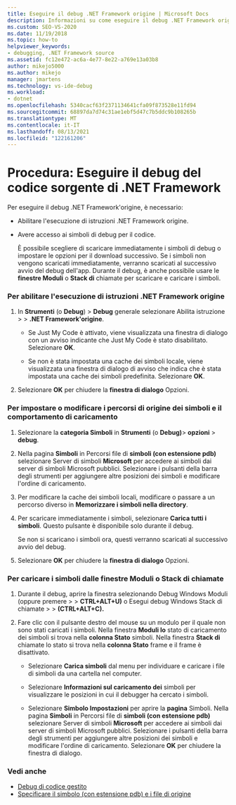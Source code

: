 ```yaml
---
title: Eseguire il debug .NET Framework origine | Microsoft Docs
description: Informazioni su come eseguire il debug .NET Framework origine. È necessario configurarlo e scaricare i simboli di debug.
ms.custom: SEO-VS-2020
ms.date: 11/19/2018
ms.topic: how-to
helpviewer_keywords:
- debugging, .NET Framework source
ms.assetid: fc12e472-ac6a-4e77-8e22-a769e13a03b8
author: mikejo5000
ms.author: mikejo
manager: jmartens
ms.technology: vs-ide-debug
ms.workload:
- dotnet
ms.openlocfilehash: 5340cacf63f2371134641cfa09f873528e11fd94
ms.sourcegitcommit: 68897da7d74c31ae1ebf5d47c7b5ddc9b108265b
ms.translationtype: MT
ms.contentlocale: it-IT
ms.lasthandoff: 08/13/2021
ms.locfileid: "122161206"
---
```

# <a name="how-to-debug-net-framework-source"></a>Procedura: Eseguire il debug del codice sorgente di .NET Framework

Per eseguire il debug .NET Framework'origine, è necessario:

- Abilitare l'esecuzione di istruzioni .NET Framework origine.

- Avere accesso ai simboli di debug per il codice.

  È possibile scegliere di scaricare immediatamente i simboli di debug o impostare le opzioni per il download successivo. Se i simboli non vengono scaricati immediatamente, verranno scaricati al successivo avvio del debug dell'app. Durante il debug, è anche possibile usare le **finestre Moduli** o **Stack di** chiamate per scaricare e caricare i simboli.

### <a name="to-enable-stepping-into-net-framework-source"></a>Per abilitare l'esecuzione di istruzioni .NET Framework origine

1. In **Strumenti** (o **Debug**) > **Debug** generale selezionare Abilita istruzione  >    >   **.NET Framework'origine**.

   - Se Just My Code è attivato, viene visualizzata una finestra di dialogo con un avviso indicante che Just My Code è stato disabilitato. Selezionare **OK**.

   - Se non è stata impostata una cache dei simboli locale, viene visualizzata una finestra di dialogo di avviso che indica che è stata impostata una cache dei simboli predefinita. Selezionare **OK**.

1. Selezionare **OK** per chiudere la **finestra di dialogo** Opzioni.

### <a name="to-set-or-change-symbol-source-locations-and-loading-behavior"></a>Per impostare o modificare i percorsi di origine dei simboli e il comportamento di caricamento

1. Selezionare la **categoria Simboli** in **Strumenti** (o **Debug)**> **opzioni**  >  **debug**.

1. Nella pagina **Simboli** in Percorsi file di **simboli (con estensione pdb)** selezionare Server di simboli **Microsoft** per accedere ai simboli dai server di simboli Microsoft pubblici. Selezionare i pulsanti della barra degli strumenti per aggiungere altre posizioni dei simboli e modificare l'ordine di caricamento.

1. Per modificare la cache dei simboli locali, modificare o passare a un percorso diverso in **Memorizzare i simboli nella directory**.

1. Per scaricare immediatamente i simboli, selezionare **Carica tutti i simboli**. Questo pulsante è disponibile solo durante il debug.

   Se non si scaricano i simboli ora, questi verranno scaricati al successivo avvio del debug.

1. Selezionare **OK** per chiudere la **finestra di dialogo** Opzioni.

### <a name="to-load-symbols-from-the-modules-or-call-stack-windows"></a>Per caricare i simboli dalle finestre Moduli o Stack di chiamate

1. Durante il debug, aprire la finestra selezionando Debug Windows Moduli (oppure premere  >    >   **CTRL+ALT+U)** o Esegui debug Windows Stack di chiamate  >    >   **(CTRL+ALT+C).**

1. Fare clic con il pulsante destro del mouse su un modulo per il quale non sono stati caricati i simboli. Nella finestra **Moduli lo** stato di caricamento dei simboli si trova nella **colonna Stato** simboli. Nella finestra **Stack di** chiamate lo stato si trova nella **colonna Stato** frame e il frame è disattivato.

   - Selezionare **Carica simboli** dal menu per individuare e caricare i file di simboli da una cartella nel computer.

   - Selezionare **Informazioni sul caricamento dei** simboli per visualizzare le posizioni in cui il debugger ha cercato i simboli.

   - Selezionare **Simbolo Impostazioni** per aprire la **pagina** Simboli. Nella pagina **Simboli** in Percorsi file di **simboli (con estensione pdb)** selezionare Server di simboli **Microsoft** per accedere ai simboli dai server di simboli Microsoft pubblici. Selezionare i pulsanti della barra degli strumenti per aggiungere altre posizioni dei simboli e modificare l'ordine di caricamento. Selezionare **OK** per chiudere la finestra di dialogo.

### <a name="see-also"></a>Vedi anche
- [Debug di codice gestito](../debugger/debugging-managed-code.md)
- [Specificare il simbolo (con estensione pdb) e i file di origine](../debugger/specify-symbol-dot-pdb-and-source-files-in-the-visual-studio-debugger.md)
